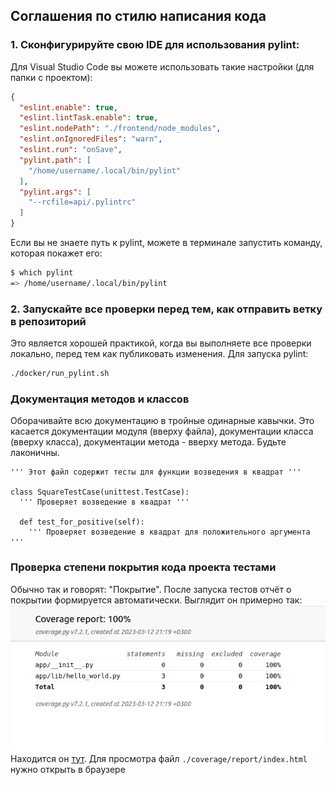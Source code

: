 ## Соглашения по стилю написания кода

### 1. Сконфигурируйте свою IDE для использования pylint:
Для Visual Studio Code вы можете использовать такие настройки (для папки с проектом):
```json
{
  "eslint.enable": true,
  "eslint.lintTask.enable": true,
  "eslint.nodePath": "./frontend/node_modules",
  "eslint.onIgnoredFiles": "warn",
  "eslint.run": "onSave",
  "pylint.path": [
    "/home/username/.local/bin/pylint"
  ],
  "pylint.args": [
    "--rcfile=api/.pylintrc"
  ]
}
```

Если вы не знаете путь к pylint, можете в терминале запустить команду, которая покажет его:
```bash
$ which pylint
=> /home/username/.local/bin/pylint
```

### 2. Запускайте все проверки перед тем, как отправить ветку в репозиторий
Это является хорошей практикой, когда вы выполняете все проверки локально, перед тем как публиковать изменения.
Для запуска pylint:
```bash
./docker/run_pylint.sh
```


### Документация методов и классов
Оборачивайте всю документацию в тройные одинарные кавычки. Это касается документации модуля (вверху файла),
документации класса (вверху класса), документации метода - вверху метода. Будьте лаконичны.

```pyton
''' Этот файл содержит тесты для функции возведения в квадрат '''

class SquareTestCase(unittest.TestCase):
  ''' Проверяет возведение в квадрат '''

  def test_for_positive(self):
    ''' Проверяет возведение в квадрат для положительного аргумента '''
```

### Проверка степени покрытия кода проекта тестами
Обычно так и говорят: "Покрытие". После запуска тестов отчёт о покрытии формируется автоматически.
Выглядит он примерно так:
![Отчёт о покрытии](./assets/coverage_report.png)
Находится он [тут](../coverage/report/index.html). Для просмотра файл `./coverage/report/index.html` нужно открыть в браузере
